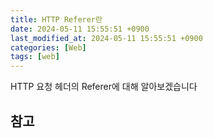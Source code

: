 ```yaml
---
title: HTTP Referer란
date: 2024-05-11 15:55:51 +0900
last_modified_at: 2024-05-11 15:55:51 +0900
categories: [Web]
tags: [web]
---
```


HTTP 요청 헤더의 Referer에 대해 알아보겠습니다

##

## 참고

[]()
